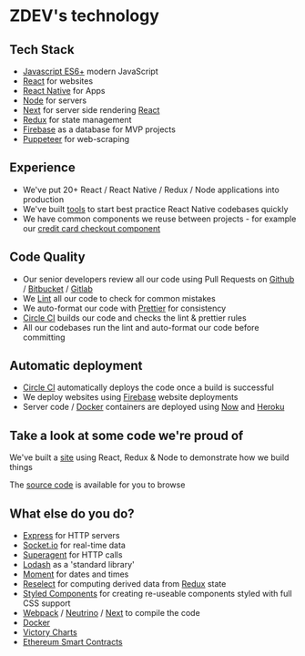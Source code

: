 # ZDEV's technology

## Tech Stack
- [Javascript ES6+](https://developer.mozilla.org/en-US/docs/Glossary/ECMAScript) modern JavaScript
- [React](https://reactjs.org/) for websites
- [React Native](https://facebook.github.io/react-native/) for Apps
- [Node](https://nodejs.org/) for servers
- [Next](https://nextjs.org/) for server side rendering [React](https://reactjs.org/)
- [Redux](https://redux.js.org/) for state management
- [Firebase](https://firebase.google.com/) as a database for MVP projects
- [Puppeteer](https://developers.google.com/web/tools/puppeteer/) for web-scraping

## Experience

- We've put 20+ React / React Native / Redux / Node applications into production
- We've built [tools](https://github.com/z-dev/rn-scaffold) to start best practice React Native codebases quickly
- We have common components we reuse between projects - for example our [credit card checkout component](https://github.com/z-dev/react-native-checkout)

## Code Quality
- Our senior developers review all our code using Pull Requests on [Github](https://github.com/) / [Bitbucket](https://bitbucket.org/) / [Gitlab](https://gitlab.com)
- We [Lint](https://eslint.org/) all our code to check for common mistakes
- We auto-format our code with [Prettier](https://prettier.io/docs/en/) for consistency
- [Circle CI](https://circleci.com/) builds our code and checks the lint & prettier rules
- All our codebases run the lint and auto-format our code before committing

## Automatic deployment

- [Circle CI](https://circleci.com/) automatically deploys the code once a build is successful
- We deploy websites using [Firebase](https://firebase.google.com/) website deployments
- Server code / [Docker](https://www.docker.com/) containers are deployed using [Now](https://zeit.co/now) and [Heroku](https://www.heroku.com/)

## Take a look at some code we're proud of

We've built a [site](https://builds.z-dev.com) using React, Redux & Node to demonstrate how we build things

The [source code](https://github.com/z-dev/z-dev-builds) is available for you to browse

## What else do you do?

- [Express](https://expressjs.com/) for HTTP servers
- [Socket.io](https://socket.io/) for real-time data
- [Superagent](http://visionmedia.github.io/superagent/) for HTTP calls
- [Lodash](https://lodash.com/) as a 'standard library'
- [Moment](https://momentjs.com/docs/) for dates and times
- [Reselect](https://github.com/reduxjs/reselect) for computing derived data from [Redux](https://redux.js.org/) state
- [Styled Components](https://www.styled-components.com/) for creating re-useable components styled with full CSS support
- [Webpack](https://webpack.js.org/) / [Neutrino](https://neutrino.js.org) / [Next](https://nextjs.org/) to compile the code
- [Docker](https://www.docker.com/)
- [Victory Charts](https://formidable.com/open-source/victory/docs/victory-chart/)
- [Ethereum Smart Contracts](https://www.coindesk.com/information/ethereum-smart-contracts-work/)

